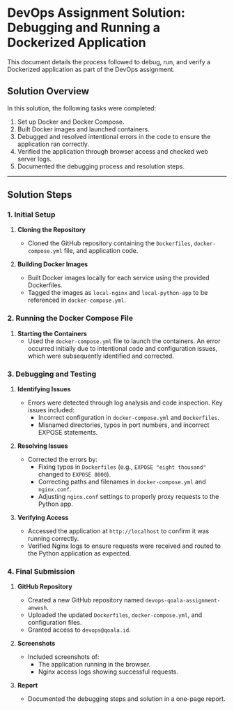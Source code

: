 # DevOps Assignment Solution: Debugging and Running a Dockerized Application

This document details the process followed to debug, run, and verify a Dockerized application as part of the DevOps assignment.

## Solution Overview

In this solution, the following tasks were completed:
1. Set up Docker and Docker Compose.
2. Built Docker images and launched containers.
3. Debugged and resolved intentional errors in the code to ensure the application ran correctly.
4. Verified the application through browser access and checked web server logs.
5. Documented the debugging process and resolution steps.

---

## Solution Steps

### 1. Initial Setup
1. **Cloning the Repository**
   - Cloned the GitHub repository containing the `Dockerfiles`, `docker-compose.yml` file, and application code.

2. **Building Docker Images**
   - Built Docker images locally for each service using the provided Dockerfiles.
   - Tagged the images as `local-nginx` and `local-python-app` to be referenced in `docker-compose.yml`.

### 2. Running the Docker Compose File
1. **Starting the Containers**
   - Used the `docker-compose.yml` file to launch the containers. An error occurred initially due to intentional code and configuration issues, which were subsequently identified and corrected.

### 3. Debugging and Testing
1. **Identifying Issues**
   - Errors were detected through log analysis and code inspection. Key issues included:
     - Incorrect configuration in `docker-compose.yml` and `Dockerfiles`.
     - Misnamed directories, typos in port numbers, and incorrect EXPOSE statements.

2. **Resolving Issues**
   - Corrected the errors by:
     - Fixing typos in `Dockerfiles` (e.g., `EXPOSE "eight thousand"` changed to `EXPOSE 8000`).
     - Correcting paths and filenames in `docker-compose.yml` and `nginx.conf`.
     - Adjusting `nginx.conf` settings to properly proxy requests to the Python app.

3. **Verifying Access**
   - Accessed the application at `http://localhost` to confirm it was running correctly.
   - Verified Nginx logs to ensure requests were received and routed to the Python application as expected.

### 4. Final Submission
1. **GitHub Repository**
   - Created a new GitHub repository named `devops-qoala-assignment-anwesh`.
   - Uploaded the updated `Dockerfiles`, `docker-compose.yml`, and configuration files.
   - Granted access to `devops@qoala.id`.

2. **Screenshots**
   - Included screenshots of:
     - The application running in the browser.
     - Nginx access logs showing successful requests.

3. **Report**
   - Documented the debugging steps and solution in a one-page report.
